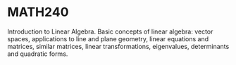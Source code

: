 # MATH240
Introduction to Linear Algebra. Basic concepts of linear algebra: vector spaces, applications to line and plane geometry, linear equations and matrices, similar matrices, linear transformations, eigenvalues, determinants and quadratic forms.
